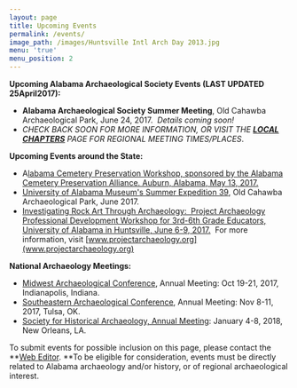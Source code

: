 ```yaml
---
layout: page
title: Upcoming Events
permalink: /events/
image_path: /images/Huntsville Intl Arch Day 2013.jpg
menu: 'true'
menu_position: 2
---
```



**Upcoming Alabama Archaeological Society Events (LAST UPDATED 25April2017):**

* **Alabama Archaeological Society Summer Meeting**, Old Cahawba Archaeological Park, June 24, 2017.&nbsp; *Details coming soon!*
* *CHECK BACK SOON FOR MORE INFORMATION, OR VISIT THE [**LOCAL CHAPTERS**](https://alabamaarchaeology.org/local-chapters/) PAGE FOR REGIONAL MEETING TIMES/PLACES*.

**Upcoming Events around the State:**

* A[labama Cemetery Preservation Workshop, sponsored by the Alabama Cemetery Preservation Alliance. Auburn, Alabama, May 13, 2017.](http://www.alabama-cemetery-preservation.com/acpa_conference.php)
* [University of Alabama Museum's Summer Expedition 39](https://almnh.ua.edu/summer-expedition.html), Old Cahawba Archaeological Park, June 2017.
* [Investigating Rock Art Through Archaeology:&nbsp; Project Archaeology Professional Development Workshop for 3rd-6th Grade Educators, University of Alabama in Huntsville, June 6-9, 2017.](https://projectarchaeology.org/ai1ec_event/investigating-rock-art-through-archaeology?instance_id=644)&nbsp; For more information, visit [www.projectarchaeology.org](www.projectarchaeology.org)

**National Archaeology Meetings:**

* [Midwest Archaeological Conference](http://www.midwestarchaeology.org/2017-indianapolis-indiana), Annual Meeting: Oct 19-21, 2017, Indianapolis, Indiana.
* [Southeastern Archaeological Conference](http://www.southeasternarchaeology.org/annual-meeting/details/), Annual Meeting: Nov 8-11, 2017, Tulsa, OK.
* [Society for Historical Archaeology, Annual Meeting](https://sha.org/conferences/): January 4-8, 2018, New Orleans, LA.

To submit events for possible inclusion on this page, please contact the **[Web Editor](javascript:void(location.href='mailto:'+String.fromCharCode(115,105,112,101,115,46,101,114,105,99,64,103,109,97,105,108,46,99,111,109))).&nbsp;**To be eligible for consideration, events must be directly related to Alabama archaeology and/or history, or of regional archaeological interest.